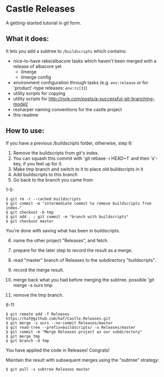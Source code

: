 # Castle Releases

A getting-started tutorial in git form. 

## What it does:

It lets you add a subtree to `/buildscripts` which contains:

 * nice-to-have rake/albacore tasks which haven't been merged with a release of albacore yet
   * ilmerge
   * ilmerge config
 * environment configuration through tasks (e.g. `env:release` or for 'product'-type releases: `env:rc[3]`)
 * utility scripts for copying
 * utility scripts for http://nvie.com/posts/a-successful-git-branching-model/
 * resharper naming conventions for the castle project
 * this readme
 
## How to use:

 If you have a previous /buildscripts folder, otherwise, step 6:

 1. Remove the buildscripts from git's index.
 2. You can squash this commit with 'git rebase -i HEAD~1' and then 's'-key, if you feel up for it.
 3. Make tmp branch and switch to it to place old buildscripts in it
 4. Add buildscripts to this branch
 5. Go back to the branch you came from
 
1-5:
```
$ git rm -r --cached buildscripts
$ git commit -m "intermediate commit to remove buildscripts from index."
$ git checkout -b tmp
$ git add . ; git commit -m "branch with buildscripts"
$ git checkout master
```

 You're done with saving what has been in buildscripts.
 
 6. name the other project "Releases", and fetch. 
 7. prepare for the later step to record the result as a merge.
 8. read "master" branch of Releases to the subdirectory "buildscripts".
 9. record the merge result.
 
 10. merge back what you had before merging the subtree. possible 'git merge -s ours tmp
 11. remove the tmp branch.

6-11 
```
$ git remote add -f Releases https://haf@github.com/haf/Castle.Releases.git 
$ git merge -s ours --no-commit Releases/master 
$ git read-tree --prefix=buildscripts/ -u Releases/master 
$ git commit -m "Merge Releases project as our subdirectory" 
$ git merge tmp
$ git branch -d tmp
```
 
 You have applied the code in Releases! Congrats!
 
 Maintain the result with subsequent merges using the "subtree" strategy:

```
$ git pull -s subtree Releases master
```